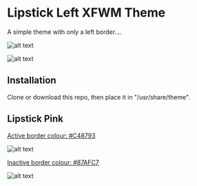 # Lipstick Left XFWM Theme

A simple theme with only a left border....

![alt text](http://i.imgur.com/bIVnsDe.png "Lipstick Left Theme")

![alt text](http://i.imgur.com/8q8Br9O.png "Lipstick Left Theme Dirty Screenshot")

## Installation

Clone or download this repo, then place it in "/usr/share/theme".

## Lipstick Pink

[Active border colour: #C48793](https://www.computerhope.com/cgi-bin/htmlcolor.pl?c=C48793)

![alt text](https://i.imgur.com/U7xTBLx.jpg "#C48793")

[Inactive border colour: #87AFC7](https://www.computerhope.com/cgi-bin/htmlcolor.pl?c=87afc7.htm)

![alt text](https://i.imgur.com/9M9o7fC.jpg "#87AFC7")
